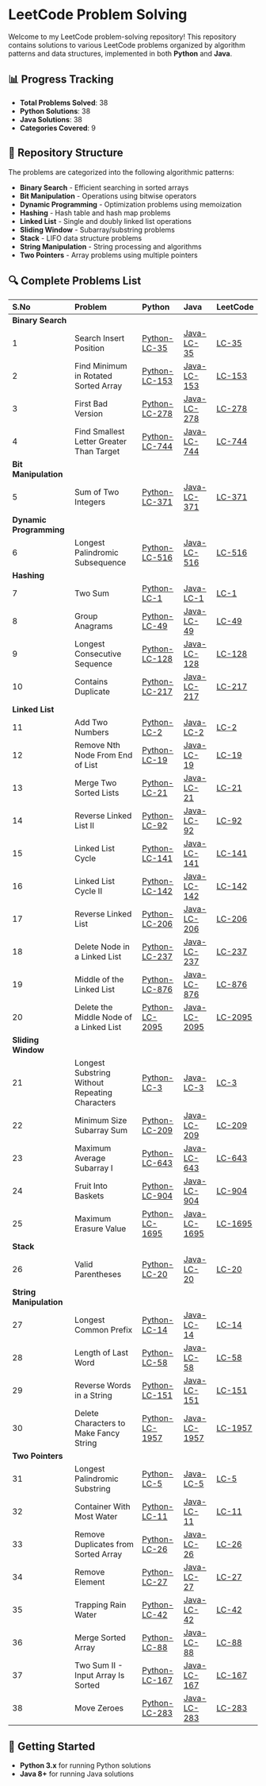 # LeetCode Problem Solving

Welcome to my LeetCode problem-solving repository! This repository contains solutions to various LeetCode problems organized by algorithm patterns and data structures, implemented in both **Python** and **Java**.


## 📊 Progress Tracking

- **Total Problems Solved**: 38
- **Python Solutions**: 38
- **Java Solutions**: 38
- **Categories Covered**: 9


## 📁 Repository Structure

The problems are categorized into the following algorithmic patterns:

- **Binary Search** - Efficient searching in sorted arrays
- **Bit Manipulation** - Operations using bitwise operators
- **Dynamic Programming** - Optimization problems using memoization
- **Hashing** - Hash table and hash map problems
- **Linked List** - Single and doubly linked list operations
- **Sliding Window** - Subarray/substring problems
- **Stack** - LIFO data structure problems
- **String Manipulation** - String processing and algorithms
- **Two Pointers** - Array problems using multiple pointers


## 🔍 Complete Problems List

| S.No | Problem | Python | Java | LeetCode |
|:-----|:--------|:-------|:-----|:---------|
| **Binary Search** ||||
| 1 | Search Insert Position | [Python-LC-35](python/binary_search/LC_35_SearchInsertPosition.py) | [Java-LC-35](java/src/binary_search/LC_35_SearchInsertPosition.java) | [LC-35](https://leetcode.com/problems/search-insert-position/) |
| 2 | Find Minimum in Rotated Sorted Array | [Python-LC-153](python/binary_search/LC_153_FindMinimumInRotatedArray.py) | [Java-LC-153](java/src/binary_search/LC_153_FindMinimumInRotatedArray.java) | [LC-153](https://leetcode.com/problems/find-minimum-in-rotated-sorted-array/) |
| 3 | First Bad Version | [Python-LC-278](python/binary_search/LC_278_FirstBadVersion.py) | [Java-LC-278](java/src/binary_search/LC_278_FirstBadVersion.java) | [LC-278](https://leetcode.com/problems/first-bad-version/) |
| 4 | Find Smallest Letter Greater Than Target | [Python-LC-744](python/binary_search/LC_744_FindSmallestLetterGreaterThanTarget.py) | [Java-LC-744](java/src/binary_search/LC_744_FindSmallestLetterGreaterThanTarget.java) | [LC-744](https://leetcode.com/problems/find-smallest-letter-greater-than-target/) |
| **Bit Manipulation** ||||
| 5 | Sum of Two Integers | [Python-LC-371](python/bit_manipulation/LC_371_SumOfTwoIntegers.py) | [Java-LC-371](java/src/bit_manipulation/LC_371_SumOfTwoIntegers.java) | [LC-371](https://leetcode.com/problems/sum-of-two-integers/) |
| **Dynamic Programming** ||||
| 6 | Longest Palindromic Subsequence | [Python-LC-516](python/dynamic_programming/LC_516_LongestPalindromicSubsequence.py) | [Java-LC-516](java/src/dynamic_programming/LC_516_LongestPalindromicSubsequence.java) | [LC-516](https://leetcode.com/problems/longest-palindromic-subsequence/) |
| **Hashing** ||||
| 7 | Two Sum | [Python-LC-1](python/hashing/LC_1_TwoSum.py) | [Java-LC-1](java/src/hashing/LC_1_TwoSum.java) | [LC-1](https://leetcode.com/problems/two-sum/) |
| 8 | Group Anagrams | [Python-LC-49](python/hashing/LC_49_GroupAnagrams.py) | [Java-LC-49](java/src/hashing/LC_49_GroupAnagrams.java) | [LC-49](https://leetcode.com/problems/group-anagrams/) |
| 9 | Longest Consecutive Sequence | [Python-LC-128](python/hashing/LC_128_LongestConsectiveSequence.py) | [Java-LC-128](java/src/hashing/LC_128_LongestConsectiveSequence.java) | [LC-128](https://leetcode.com/problems/longest-consecutive-sequence/) |
| 10 | Contains Duplicate | [Python-LC-217](python/hashing/LC_217_ContainsDuplicate.py) | [Java-LC-217](java/src/hashing/LC_217_ContainsDuplicate.java) | [LC-217](https://leetcode.com/problems/contains-duplicate/) |
| **Linked List** ||||
| 11 | Add Two Numbers | [Python-LC-2](python/linkedlist/LC_2_AddTwoNumbers.py) | [Java-LC-2](java/src/linkedlist/LC_2_AddTwoNumbers.java) | [LC-2](https://leetcode.com/problems/add-two-numbers/) |
| 12 | Remove Nth Node From End of List | [Python-LC-19](python/linkedlist/LC_19_RemoveNthNodeFromEndOfList.py) | [Java-LC-19](java/src/linkedlist/LC_19_RemoveNthNodeFromEndOfList.java) | [LC-19](https://leetcode.com/problems/remove-nth-node-from-end-of-list/) |
| 13 | Merge Two Sorted Lists | [Python-LC-21](python/linkedlist/LC_21_MergeTwoSortedLists.py) | [Java-LC-21](java/src/linkedlist/LC_21_MergeTwoSortedLists.java) | [LC-21](https://leetcode.com/problems/merge-two-sorted-lists/) |
| 14 | Reverse Linked List II | [Python-LC-92](python/linkedlist/LC_92_ReverseLinkedListII.py) | [Java-LC-92](java/src/linkedlist/LC_92_ReverseLinkedListII.java) | [LC-92](https://leetcode.com/problems/reverse-linked-list-ii/) |
| 15 | Linked List Cycle | [Python-LC-141](python/linkedlist/LC_141_LinkedListCycle.py) | [Java-LC-141](java/src/linkedlist/LC_141_LinkedListCycle.java) | [LC-141](https://leetcode.com/problems/linked-list-cycle/) |
| 16 | Linked List Cycle II | [Python-LC-142](python/linkedlist/LC_142_LinkedListCycleII.py) | [Java-LC-142](java/src/linkedlist/LC_142_LinkedListCycleII.java) | [LC-142](https://leetcode.com/problems/linked-list-cycle-ii/) |
| 17 | Reverse Linked List | [Python-LC-206](python/linkedlist/LC_206_ReverseLinkedList.py) | [Java-LC-206](java/src/linkedlist/LC_206_ReverseLinkedList.java) | [LC-206](https://leetcode.com/problems/reverse-linked-list/) |
| 18 | Delete Node in a Linked List | [Python-LC-237](python/linkedlist/LC_237_DeleteNodeInALinkedList.py) | [Java-LC-237](java/src/linkedlist/LC_237_DeleteNodeInALinkedList.java) | [LC-237](https://leetcode.com/problems/delete-node-in-a-linked-list/) |
| 19 | Middle of the Linked List | [Python-LC-876](python/linkedlist/LC_876_MiddleOfTheLinkedList.py) | [Java-LC-876](java/src/linkedlist/LC_876_MiddleOfTheLinkedList.java) | [LC-876](https://leetcode.com/problems/middle-of-the-linked-list/) |
| 20 | Delete the Middle Node of a Linked List | [Python-LC-2095](python/linkedlist/LC_2095_DeleteTheMiddleNodeOfALinkedList.py) | [Java-LC-2095](java/src/linkedlist/LC_2095_DeleteTheMiddleNodeOfALinkedList.java) | [LC-2095](https://leetcode.com/problems/delete-the-middle-node-of-a-linked-list/) |
| **Sliding Window** ||||
| 21 | Longest Substring Without Repeating Characters | [Python-LC-3](python/sliding_window/LC_3_LongestSubstringWithoutRepeatChars.py) | [Java-LC-3](java/src/sliding_window/LC_3_LongestSubstringWithoutRepeatChars.java) | [LC-3](https://leetcode.com/problems/longest-substring-without-repeating-characters/) |
| 22 | Minimum Size Subarray Sum | [Python-LC-209](python/sliding_window/LC_209_MinSubArray.py) | [Java-LC-209](java/src/sliding_window/LC_209_MinSubArray.java) | [LC-209](https://leetcode.com/problems/minimum-size-subarray-sum/) |
| 23 | Maximum Average Subarray I | [Python-LC-643](python/sliding_window/LC_643_FindMaxAverage_I.py) | [Java-LC-643](java/src/sliding_window/LC_643_FindMaxAverage_I.java) | [LC-643](https://leetcode.com/problems/maximum-average-subarray-i/) |
| 24 | Fruit Into Baskets | [Python-LC-904](python/sliding_window/LC_904_FruitIntoBaskets.py) | [Java-LC-904](java/src/sliding_window/LC_904_FruitIntoBaskets.java) | [LC-904](https://leetcode.com/problems/fruit-into-baskets/) |
| 25 | Maximum Erasure Value | [Python-LC-1695](python/sliding_window/LC_1695_MaximumErasureValue.py) | [Java-LC-1695](java/src/sliding_window/LC_1695_MaximumErasureValue.java) | [LC-1695](https://leetcode.com/problems/maximum-erasure-value/) |
| **Stack** ||||
| 26 | Valid Parentheses | [Python-LC-20](python/stack/LC_20_ValidParantheses.py) | [Java-LC-20](java/src/stack/LC_20_ValidParantheses.java) | [LC-20](https://leetcode.com/problems/valid-parentheses/) |
| **String Manipulation** ||||
| 27 | Longest Common Prefix | [Python-LC-14](python/string_manipulation/LC_14_LongestCommonPrefix.py) | [Java-LC-14](java/src/string_manipulation/LC_14_LongestCommonPrefix.java) | [LC-14](https://leetcode.com/problems/longest-common-prefix/) |
| 28 | Length of Last Word | [Python-LC-58](python/string_manipulation/LC_58_LengthOfLastWord.py) | [Java-LC-58](java/src/string_manipulation/LC_58_LengthOfLastWord.java) | [LC-58](https://leetcode.com/problems/length-of-last-word/) |
| 29 | Reverse Words in a String | [Python-LC-151](python/string_manipulation/LC_151_ReverseWordInString.py) | [Java-LC-151](java/src/string_manipulation/LC_151_ReverseWordsInString.java) | [LC-151](https://leetcode.com/problems/reverse-words-in-a-string/) |
| 30 | Delete Characters to Make Fancy String | [Python-LC-1957](python/string_manipulation/LC_1957_DeleteCharactersToMakeFancyString.py) | [Java-LC-1957](java/src/string_manipulation/LC_1957_DeleteCharactersToMakeFancyString.java) | [LC-1957](https://leetcode.com/problems/delete-characters-to-make-fancy-string/) |
| **Two Pointers** ||||
| 31 | Longest Palindromic Substring | [Python-LC-5](python/two_pointers/LC_5_LongestPalindromicSubstring.py) | [Java-LC-5](java/src/two_pointers/LC_5_LongestPalindromicSubstring.java) | [LC-5](https://leetcode.com/problems/longest-palindromic-substring/) |
| 32 | Container With Most Water | [Python-LC-11](python/two_pointers/LC_11_ContainerWithMostWater.py) | [Java-LC-11](java/src/two_pointers/LC_11_ContainerWithMostWater.java) | [LC-11](https://leetcode.com/problems/container-with-most-water/) |
| 33 | Remove Duplicates from Sorted Array | [Python-LC-26](python/two_pointers/LC_26_RemoveDuplicates.py) | [Java-LC-26](java/src/two_pointers/LC_26_RemoveDuplicates.java) | [LC-26](https://leetcode.com/problems/remove-duplicates-from-sorted-array/) |
| 34 | Remove Element | [Python-LC-27](python/two_pointers/LC_27_RemoveElement.py) | [Java-LC-27](java/src/two_pointers/LC_27_RemoveElement.java) | [LC-27](https://leetcode.com/problems/remove-element/) |
| 35 | Trapping Rain Water | [Python-LC-42](python/two_pointers/LC_42_TrappingRainWater.py) | [Java-LC-42](java/src/two_pointers/LC_42_TrappingRainWater.java) | [LC-42](https://leetcode.com/problems/trapping-rain-water/) |
| 36 | Merge Sorted Array | [Python-LC-88](python/two_pointers/LC_88_MergeSortedArrray.py) | [Java-LC-88](java/src/two_pointers/LC_88_MergeSortedArrray.java) | [LC-88](https://leetcode.com/problems/merge-sorted-array/) |
| 37 | Two Sum II - Input Array Is Sorted | [Python-LC-167](python/two_pointers/LC_167_TwoSumII.py) | [Java-LC-167](java/src/two_pointers/LC_167_TwoSumII.java) | [LC-167](https://leetcode.com/problems/two-sum-ii-input-array-is-sorted/) |
| 38 | Move Zeroes | [Python-LC-283](python/two_pointers/LC_283_MoveZeroes.py) | [Java-LC-283](java/src/two_pointers/LC_283_MoveZeroes.java) | [LC-283](https://leetcode.com/problems/move-zeroes/) |

## 🚀 Getting Started

- **Python 3.x** for running Python solutions
- **Java 8+** for running Java solutions